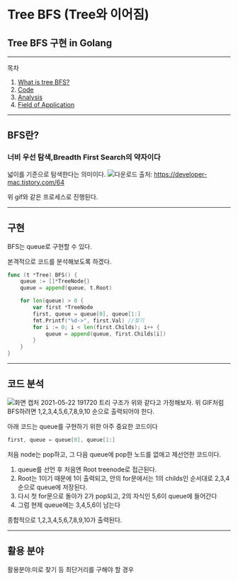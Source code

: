 # Tree BFS (Tree와 이어짐)

## Tree BFS 구현 in Golang
---
목차
1. [What is tree BFS?](#BFS란)
2. [Code](#구현)
3. [Analysis](#코드-분석)
4. [Field of Application](#활용-분야) 
_____
## BFS란?
### 너비 우선 탐색,Breadth First Search의 약자이다

넓이를 기준으로 탐색한다는 의미이다.
![다운로드](https://user-images.githubusercontent.com/51067720/119223768-277c0780-bb36-11eb-8cee-6dc12c1ea15c.gif)
출처: https://developer-mac.tistory.com/64

위 gif와 같은 프로세스로 진행된다.
_____
## 구현
BFS는 queue로 구현할 수 있다.

본격적으로 코드를 분석해보도록 하겠다.
```go
func (t *Tree) BFS() {
	queue := []*TreeNode{}
	queue = append(queue, t.Root)

	for len(queue) > 0 {
		var first *TreeNode
		first, queue = queue[0], queue[1:]
		fmt.Printf("%d->", first.Val) //찾기
		for i := 0; i < len(first.Childs); i++ {
			queue = append(queue, first.Childs[i])
		}
	}
}
```
______
## 코드 분석
![화면 캡처 2021-05-22 191720](https://user-images.githubusercontent.com/51067720/119223087-67d98680-bb32-11eb-8c56-0ce5c6fd3a21.png)
트리 구조가 위와 같다고 가정해보자.
위 GIF처럼 BFS하려면 1,2,3,4,5,6,7,8,9,10 순으로 출력되어야 한다.

아래 코드는 queue를 구현하기 위한 아주 중요한 코드이다
```go
first, queue = queue[0], queue[1:]
```
처음 node는 pop하고, 그 다음 queue에 pop한 노드를 없애고 제선언한 코드이다.

1. queue를 선언 후 처음엔 Root treenode로 접근된다.
2. Root는 1이기 때문에 1이 출력되고, 안의 for문에서는 1의 childs인 순서대로 2,3,4순으로 queue에 저장된다.
3. 다시 첫 for문으로 돌아가 2가 pop되고, 2의 자식인 5,6이 queue에 들어간다
4. 그럼 현제 queue에는 3,4,5,6이 남는다


종합적으로 1,2,3,4,5,6,7,8,9,10가 출력된다.
_____
## 활용 분야
활용분야:미로 찾기 등 최단거리를 구해야 할 경우